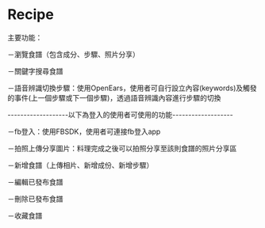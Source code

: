 # Recipe


主要功能：


－瀏覽食譜（包含成分、步驟、照片分享）

－關鍵字搜尋食譜

－語音辨識切換步驟：使用OpenEars，使用者可自行設立內容(keywords)及觸發的事件(上一個步驟或下一個步驟)，透過語音辨識內容進行步驟的切換


   -------------------以下為登入的使用者可使用的功能-------------------

－fb登入：使用FBSDK，使用者可連接fb登入app

－拍照上傳分享圖片：料理完成之後可以拍照分享至該則食譜的照片分享區

－新增食譜（上傳相片、新增成份、新增步驟）

－編輯已發布食譜

－刪除已發布食譜

－收藏食譜







